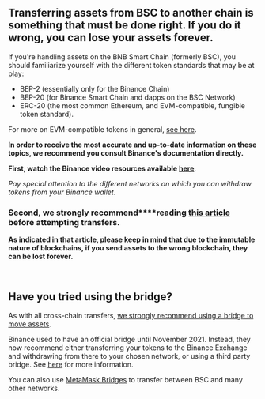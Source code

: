 Transferring assets from BSC to another chain is something that must be done right. If you do it wrong, you can **lose your assets forever.**
---------------------------------------------------------------------------------------------------------------------------------------------


If you're handling assets on the BNB Smart Chain (formerly BSC), you should familiarize yourself with the different token standards that may be at play:


* BEP-2 (essentially only for the Binance Chain)
* BEP-20 (for Binance Smart Chain and dapps on the BSC Network)
* ERC-20 (the most common Ethereum, and EVM-compatible, fungible token standard).


For more on EVM-compatible tokens in general, [see here](https://support.metamask.io/hc/en-us/articles/4405497827355).


**In order to receive the most accurate and up-to-date information on these topics, we recommend you consult Binance's documentation directly.**


**First, watch the Binance video resources available [here](https://www.binance.com/en/support/faq/85a1c394ac1d489fb0bfac0ef2fceafd)**. 


*Pay special attention to the different networks on which you can withdraw tokens from your Binance wallet.*


### Second, we **strongly recommend****reading [this article](https://academy.binance.com/en/articles/how-to-recover-crypto-transferred-to-the-wrong-network-on-binance) before attempting transfers.**


**As indicated in that article, please keep in mind that due to the immutable nature of blockchains, if you send assets to the wrong blockchain, they can be lost forever.** 


 


Have you tried using the bridge?
--------------------------------


As with all cross-chain transfers, [we strongly recommend using a bridge to move assets](https://support.metamask.io/hc/en-us/articles/4836913606683).


Binance used to have an official bridge until November 2021. Instead, they now recommend either transferring your tokens to the Binance Exchange and withdrawing from there to your chosen network, or using a third party bridge. See [here](https://www.binance.org/en/bridge) for more information. 


You can also use [MetaMask Bridges](https://support.metamask.io/hc/en-us/articles/10055915089819) to transfer between BSC and many other networks. 


 


 

